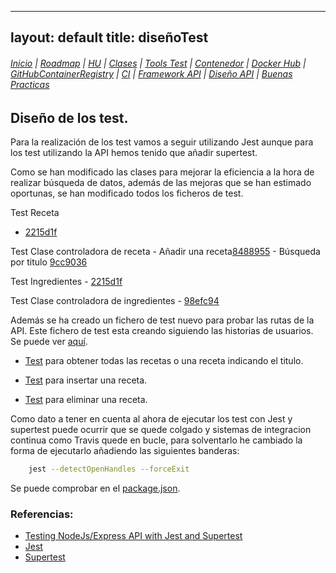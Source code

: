 
---
layout: default
title: diseñoTest
---

###### [Inicio](./) | [Roadmap](./Roadmap.html) | [HU](./hu.html) | [Clases](./clases_desarrolladas) | [Tools Test](./aserciones_sis_pruebas.html) | [Contenedor](./contenedor.html) | [Docker Hub](./docker_hub.html) | [GitHubContainerRegistry](./githubcontainerregistry.html) | [CI](./ci.html) | [Framework API](./frameworkAPI.html) | [Diseño API](./diseñoAPI.html) | [Buenas Practicas](./bnpracticas.html)  


## Diseño de los test.

Para la realización de los test vamos a seguir utilizando Jest aunque para los test utilizando la API hemos tenido que añadir supertest.

Como se han modificado las clases para mejorar la eficiencia a la hora de realizar búsqueda de datos, además de las mejoras que se han estimado oportunas, se han modificado todos los ficheros de test.

Test Receta
- [2215d1f](https://github.com/cr13/RecetaCoctel/commit/2215d1f1a5cd41bb5825e012fb20ca145383b162)

Test Clase controladora de receta
    - Añadir una receta[8488955](https://github.com/cr13/RecetaCoctel/commit/8488955afc22ceb0efe83a11b6be3a64d9fdb2d9)
    - Búsqueda por titulo [9cc9036](https://github.com/cr13/RecetaCoctel/commit/9cc9036ed153fc032520e32a709f87c241ea9471)

Test Ingredientes
    - [2215d1f ](https://github.com/cr13/RecetaCoctel/commit/8af3cd95097fbeabca1ba40becba7b512bb76bf4#diff-944456afa8b87a27520cc9bb37b45391c6c68777cbd9f48e3dd062a32dcd7490)

Test Clase controladora de ingredientes
    - [98efc94 ](https://github.com/cr13/RecetaCoctel/commit/98efc9427a050e118167b255ea6dc494b9107006)

<a name="testapi"></a>

Además se ha creado un fichero de test nuevo para probar las rutas de la API. Este fichero de test esta creando siguiendo las historias de usuarios. Se puede ver [aquí](https://github.com/cr13/RecetaCoctel/blob/main/src/test/api_recetas.test.js).

- [Test](https://github.com/cr13/RecetaCoctel/commit/13983100f7bad9e1059c1c05727ca79d613bfac9#diff-1cb874bc84f73e86571a31380a17bb4d34d62e3b505ac18dd693d563889a9f20) para obtener todas las recetas o una receta indicando el titulo.


- [Test](https://github.com/cr13/RecetaCoctel/commit/1a707312068fce26ab52f22c1d9c7cab29677039#diff-1cb874bc84f73e86571a31380a17bb4d34d62e3b505ac18dd693d563889a9f20) para insertar una receta.


- [Test](https://github.com/cr13/RecetaCoctel/commit/7e9c96d28fc5121404458ebc64d31c45fdbf0367#diff-1cb874bc84f73e86571a31380a17bb4d34d62e3b505ac18dd693d563889a9f20) para eliminar una receta.


Como dato a tener en cuenta al ahora de ejecutar los test con Jest y supertest puede ocurrir que se quede colgado y sistemas de integracion continua como Travis quede en bucle, para solventarlo he cambiado la forma de ejecutarlo añadiendo las siguientes banderas:

```bash
    jest --detectOpenHandles --forceExit
```

Se puede comprobar en el [package.json](https://github.com/cr13/RecetaCoctel/blob/main/package-lock.json).



### Referencias:
- [Testing NodeJs/Express API with Jest and Supertest](https://dev.to/nedsoft/testing-nodejs-express-api-with-jest-and-supertest-1km6)
- [Jest](https://jestjs.io/docs/en/getting-started)
- [Supertest](https://www.npmjs.com/package/supertest)

